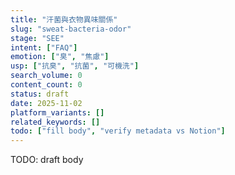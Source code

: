 ```yaml
---
title: "汗菌與衣物異味關係"
slug: "sweat-bacteria-odor"
stage: "SEE"
intent: ["FAQ"]
emotion: ["臭", "焦慮"]
usp: ["抗臭", "抗菌", "可機洗"]
search_volume: 0
content_count: 0
status: draft
date: 2025-11-02
platform_variants: []
related_keywords: []
todo: ["fill body", "verify metadata vs Notion"]
---
```


TODO: draft body
